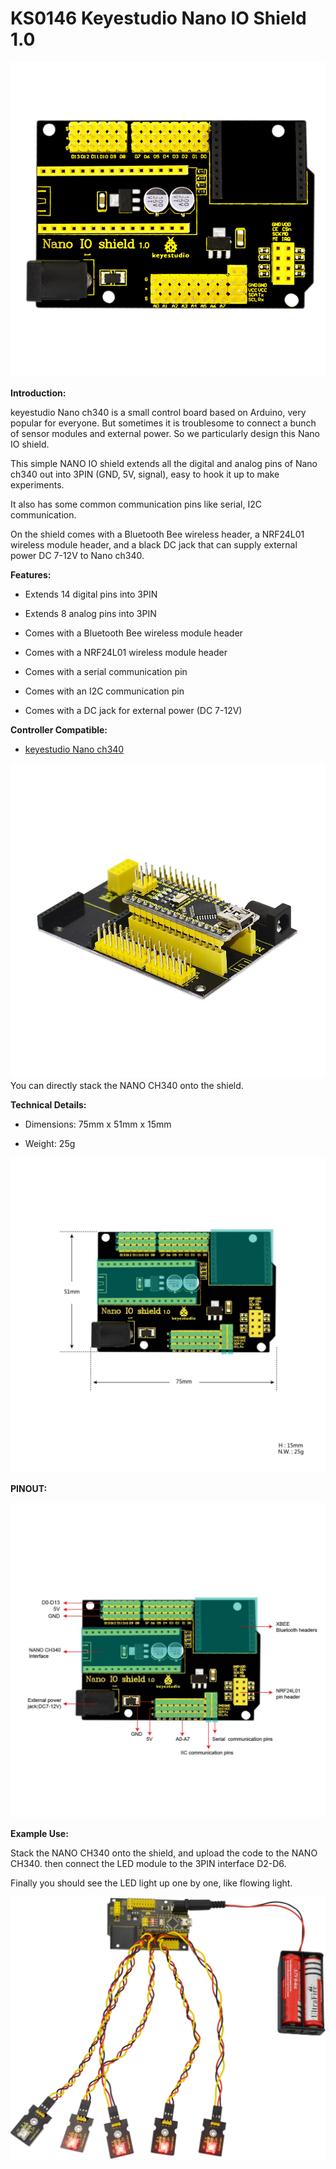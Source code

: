 #  **KS0146 Keyestudio Nano IO Shield 1.0**

![](KS0146/media/37322f3927eb8f14833dd342d05d9acf.jpeg)

**Introduction:**

keyestudio Nano ch340 is a small control board based on Arduino, very popular
for everyone. But sometimes it is troublesome to connect a bunch of sensor
modules and external power. So we particularly design this Nano IO shield.

This simple NANO IO shield extends all the digital and analog pins of Nano ch340
out into 3PIN (GND, 5V, signal), easy to hook it up to make experiments.

It also has some common communication pins like serial, I2C communication.

On the shield comes with a Bluetooth Bee wireless header, a NRF24L01 wireless
module header, and a black DC jack that can supply external power DC 7-12V to
Nano ch340.

**Features:**

-   Extends 14 digital pins into 3PIN

-   Extends 8 analog pins into 3PIN

-   Comes with a Bluetooth Bee wireless module header

-   Comes with a NRF24L01 wireless module header

-   Comes with a serial communication pin

-   Comes with an I2C communication pin

-   Comes with a DC jack for external power (DC 7-12V)

**Controller Compatible:**

-   [keyestudio Nano
    ch340](http://wiki.keyestudio.com/index.php/Ks0173_keyestudio_Nano_ch340)

![](KS0146/media/c6af82dea42ce80bcfd7e539ed95b024.jpeg)You can directly stack the NANO
CH340 onto the shield.

**Technical Details:**

-   Dimensions: 75mm x 51mm x 15mm

-   Weight: 25g

![](KS0146/media/273ef8b110e3b84fa656ab8cd4d7d922.jpeg)

**PINOUT:**

**![](KS0146/media/08653b0c0a3e73eb6de71882d8b85151.jpeg)**

**Example Use:**

Stack the NANO CH340 onto the shield, and upload the code to the NANO CH340.
then connect the LED module to the 3PIN interface D2-D6.

Finally you should see the LED light up one by one, like flowing light.

![](KS0146/media/3812b6b82dbaafce662f0ead75bc732f.png)
